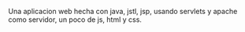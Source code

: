 Una aplicacion web hecha con java, jstl, jsp, usando servlets y apache como servidor, un poco de js, html y css.
